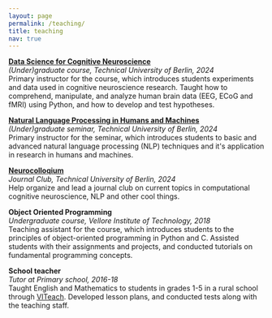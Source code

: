 ```yaml
---
layout: page
permalink: /teaching/
title: teaching
nav: true
---
```


**[Data Science for Cognitive Neuroscience](https://denizenslab.github.io/teaching/courses/DS_CogNeuro/)** <br>
*(Under)graduate course, Technical University of Berlin, 2024* <br>
Primary instructor for the course, which introduces students experiments and data used in cognitive neuroscience research. Taught how to comprehend, manipulate, and analyze human brain data (EEG, ECoG and fMRI) using Python, and how to develop and test hypotheses.

**[Natural Language Processing in Humans and Machines](https://denizenslab.github.io/teaching/seminars/NLP_HM/)** <br>
*(Under)graduate seminar, Technical University of Berlin, 2024* <br>
Primary instructor for the seminar, which introduces students to basic and advanced natural language processing (NLP) techniques and it's application in research in humans and machines. 

**[Neurocolloqium](https://denizenslab.github.io/teaching/seminars/Neurocolloqium/)** <br>
*Journal Club, Technical University of Berlin, 2024* <br>
Help organize and lead a journal club on current topics in computational cognitive neuroscience, NLP and other cool things.

**Object Oriented Programming** <br>
*Undergraduate course, Vellore Institute of Technology, 2018* <br>
Teaching assistant for the course, which introduces students to the principles of object-oriented programming in Python and C. Assisted students with their assignments and projects, and conducted tutorials on fundamental programming concepts.

**School teacher** <br>
*Tutor at Primary school, 2016-18* <br>
Taught English and Mathematics to students in grades 1-5 in a rural school through [VITeach](https://viteach.org.in/). Developed lesson plans, and conducted tests along with the teaching staff.
